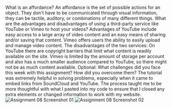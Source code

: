 What is an affordance?
  An affordance is the set of possible actions for an object. They don't have to be communicated through visual information, they can be tactile, auditory, or combinations of many different things.
What are the advantages and disadvantages of using a third-party service like YouTube or Vimeo to host your videos?
  Advantages of YouTube include easy access to a large array of video content and an easy means of sharing and/or saving that content. Vimeo offers users the ability to easily upload and manage
  video content. The disadvantages of the two services: On YouTube there are copyright barriers that limit what content is readily available on the site. Vimeo is limited by the amount of storage
  per account and also has a much smaller audience compared to YouTube, so there might not be as much content available.
Optional: What challenges did you face this week with this assignment? How did you overcome them?
  The tutorial was extremely helpful in solving problems, especially when it came to embed links from SoundCloud and YouTube. The process taught me to be more thoughtful with what I pasted into
  my code to ensure that I closed any extra elements or changed information to work with my website.
  ![Assignment 08 Screenshot 01](./img/assign8image1.png)
  ![Assignment 08 Screenshot 02](./img/assign8image2.png)
